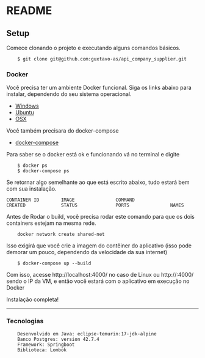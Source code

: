 # README

## Setup

Comece clonando o projeto e executando alguns comandos básicos.

```
    $ git clone git@github.com:guxtavo-as/api_company_supplier.git
```

### Docker

Você precisa ter um ambiente Docker funcional. Siga os links abaixo para instalar, dependendo do seu sistema operacional.

* [Windows](https://docs.docker.com/docker-for-windows/install/)
* [Ubuntu](https://docs.docker.com/install/linux/docker-ce/ubuntu/)
* [OSX](https://docs.docker.com/docker-for-mac/install/)

Você também precisara do docker-compose

* [docker-compose](https://docs.docker.com/compose/install/)

Para saber se o docker está ok e funcionando vá no terminal e digite

```
    $ docker ps
    $ docker-compose ps
```

Se retornar algo semelhante ao que está escrito abaixo, tudo estará bem com sua instalação.

```
CONTAINER ID        IMAGE               COMMAND                  CREATED             STATUS              PORTS               NAMES
```

Antes de Rodar o build, você precisa rodar este comando para que os dois containers estejam na mesma rede.

```
    docker network create shared-net
```

Isso exigirá que você crie a imagem do contêiner do aplicativo (isso pode demorar um pouco, dependendo da velocidade da sua internet)

```
    $ docker-compose up --build
```

Com isso, acesse http://localhost:4000/ no caso de Linux ou http://<ip>:4000/ sendo o IP da VM, e então você estará com o aplicativo em execução no Docker

Instalação completa!

---

### Tecnologias

```
    Desenvolvido em Java: eclipse-temurin:17-jdk-alpine
    Banco Postgres: version 42.7.4
    Framework: Springboot
    Biblioteca: Lombok
```